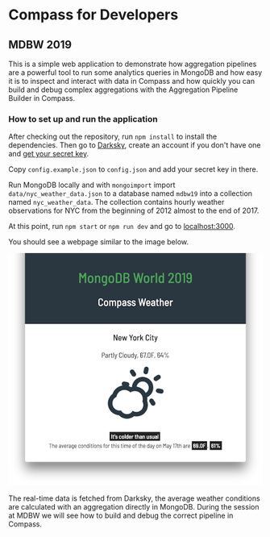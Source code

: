 # Compass for Developers
## MDBW 2019

This is a simple web application to demonstrate how aggregation pipelines are a powerful tool to run some analytics queries
in MongoDB and how easy it is to inspect and interact with data in Compass and how quickly you can build and debug complex
aggregations with the Aggregation Pipeline Builder in Compass.

### How to set up and run the application

After checking out the repository, run `npm install` to install the dependencies. Then go to [Darksky](https://darksky.net), create an account if you don't have one and [get your secret key](https://darksky.net/dev/account).

Copy `config.example.json` to `config.json` and add your secret key in there.

Run MongoDB locally and with `mongoimport` import `data/nyc_weather_data.json` to a database named `mdbw19` into a collection named `nyc_weather_data`. The collection contains hourly weather observations for NYC from the beginning of 2012 almost to the end of 2017.

At this point, run `npm start` or `npm run dev` and go to [localhost:3000](http://localhost:3000/).

You should see a webpage similar to the image below.

![screenshot](./assets/screenshot.png)

The real-time data is fetched from Darksky, the average weather conditions are calculated with an aggregation directly in MongoDB. During the session at MDBW we will see how to build and debug the correct pipeline in Compass.